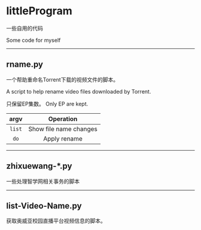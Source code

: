 # littleProgram

一些自用的代码

Some code for myself

---

## rname.py

一个帮助重命名Torrent下载的视频文件的脚本。

A script to help rename video files downloaded by Torrent.

只保留EP集数。
Only EP are kept.

| argv | Operation |
|:----:|:----:|
|`list` | Show file name changes |
|`do` | Apply rename |
---

## zhixuewang-*.py

一些处理智学网相关事务的脚本

---

## list-Video-Name.py

获取奥威亚校园直播平台视频信息的脚本。
